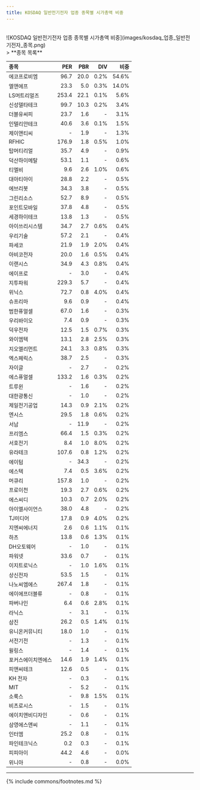 ```yaml
---
title: KOSDAQ 일반전기전자 업종 종목별 시가총액 비중
---
```

<br>
![KOSDAQ 일반전기전자 업종 종목별 시가총액 비중](images/kosdaq_업종_일반전기전자_종목.png)

<br>
> **종목 목록<a id="list"></a>**

| **종목** | **PER** | **PBR** | **DIV** | **비중** |
| :------- | ------: | ------: | ------: | -------: |
| 에코프로비엠 | 96.7 | 20.0 | 0.2% | 54.6% |
| 엘앤에프 | 23.3 | 5.0 | 0.3% | 14.0% |
| LS머트리얼즈 | 253.4 | 22.1 | 0.1% | 5.6% |
| 신성델타테크 | 99.7 | 10.3 | 0.2% | 3.4% |
| 더블유씨피 | 23.7 | 1.6 | - | 3.1% |
| 인텔리안테크 | 40.6 | 3.6 | 0.1% | 1.5% |
| 제이앤티씨 | - | 1.9 | - | 1.3% |
| RFHIC | 176.9 | 1.8 | 0.5% | 1.0% |
| 탑머티리얼 | 35.7 | 4.9 | - | 0.9% |
| 덕산하이메탈 | 53.1 | 1.1 | - | 0.6% |
| 티엘비 | 9.6 | 2.6 | 1.0% | 0.6% |
| 대아티아이 | 28.8 | 2.2 | - | 0.5% |
| 에브리봇 | 34.3 | 3.8 | - | 0.5% |
| 그린리소스 | 52.7 | 8.9 | - | 0.5% |
| 포인트모바일 | 37.8 | 4.8 | - | 0.5% |
| 세경하이테크 | 13.8 | 1.3 | - | 0.5% |
| 아이쓰리시스템 | 34.7 | 2.7 | 0.6% | 0.4% |
| 우리기술 | 57.2 | 2.1 | - | 0.4% |
| 파세코 | 21.9 | 1.9 | 2.0% | 0.4% |
| 아비코전자 | 20.0 | 1.6 | 0.5% | 0.4% |
| 이랜시스 | 34.9 | 4.3 | 0.8% | 0.4% |
| 에이프로 | - | 3.0 | - | 0.4% |
| 지투파워 | 229.3 | 5.7 | - | 0.4% |
| 위닉스 | 72.7 | 0.8 | 4.0% | 0.4% |
| 슈프리마 | 9.6 | 0.9 | - | 0.4% |
| 범한퓨얼셀 | 67.0 | 1.6 | - | 0.3% |
| 우리바이오 | 7.4 | 0.9 | - | 0.3% |
| 덕우전자 | 12.5 | 1.5 | 0.7% | 0.3% |
| 와이엠텍 | 13.1 | 2.8 | 2.5% | 0.3% |
| 지오엘리먼트 | 24.1 | 3.3 | 0.8% | 0.3% |
| 엑스페릭스 | 38.7 | 2.5 | - | 0.3% |
| 자이글 | - | 2.7 | - | 0.2% |
| 에스퓨얼셀 | 133.2 | 1.6 | 0.3% | 0.2% |
| 트루윈 | - | 1.6 | - | 0.2% |
| 대한광통신 | - | 1.0 | - | 0.2% |
| 제일전기공업 | 14.3 | 0.9 | 2.1% | 0.2% |
| 엔시스 | 29.5 | 1.8 | 0.6% | 0.2% |
| 서남 | - | 11.9 | - | 0.2% |
| 프리엠스 | 66.4 | 1.5 | 0.3% | 0.2% |
| 서호전기 | 8.4 | 1.0 | 8.0% | 0.2% |
| 유라테크 | 107.6 | 0.8 | 1.2% | 0.2% |
| 에이텀 | - | 34.3 | - | 0.2% |
| 에스텍 | 7.4 | 0.5 | 3.6% | 0.2% |
| 머큐리 | 157.8 | 1.0 | - | 0.2% |
| 프로이천 | 19.3 | 2.7 | 0.6% | 0.2% |
| 에스씨디 | 10.3 | 0.7 | 2.0% | 0.2% |
| 아이엘사이언스 | 38.0 | 4.8 | - | 0.2% |
| TJ미디어 | 17.8 | 0.9 | 4.0% | 0.2% |
| 지엔씨에너지 | 2.6 | 0.6 | 1.1% | 0.1% |
| 하츠 | 13.8 | 0.6 | 1.3% | 0.1% |
| DH오토웨어 | - | 1.0 | - | 0.1% |
| 파워넷 | 33.6 | 0.7 | - | 0.1% |
| 이지트로닉스 | - | 1.0 | 1.6% | 0.1% |
| 상신전자 | 53.5 | 1.5 | - | 0.1% |
| 나노씨엠에스 | 267.4 | 1.8 | - | 0.1% |
| 에이에프더블류 | - | 0.8 | - | 0.1% |
| 파버나인 | 6.4 | 0.6 | 2.8% | 0.1% |
| 라닉스 | - | 3.1 | - | 0.1% |
| 삼진 | 26.2 | 0.5 | 1.4% | 0.1% |
| 유니온커뮤니티 | 18.0 | 1.0 | - | 0.1% |
| 서전기전 | - | 1.3 | - | 0.1% |
| 윌링스 | - | 1.4 | - | 0.1% |
| 포커스에이치엔에스 | 14.6 | 1.9 | 1.4% | 0.1% |
| 피앤씨테크 | 12.6 | 0.5 | - | 0.1% |
| KH 전자 | - | 0.3 | - | 0.1% |
| MIT | - | 5.2 | - | 0.1% |
| 소룩스 | - | 9.8 | 1.5% | 0.1% |
| 비츠로시스 | - | 1.5 | - | 0.1% |
| 에이치앤비디자인 | - | 0.6 | - | 0.1% |
| 삼영에스앤씨 | - | 1.1 | - | 0.1% |
| 인터엠 | 25.2 | 0.8 | - | 0.1% |
| 파인테크닉스 | 0.2 | 0.3 | - | 0.1% |
| 피피아이 | 44.2 | 4.6 | - | 0.0% |
| 위니아 | - | 0.8 | - | 0.0% |

---
{% include commons/footnotes.md %}